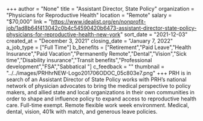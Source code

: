 +++
author = "None"
title = "Assistant Director, State Policy"
organization = "Physicians for Reproductive Health"
location = "Remote"
salary = "$70,000"
link = "https://www.idealist.org/en/nonprofit-job/1ad8b64f413042c0b4c54590420b6473-assistant-director-state-policy-physicians-for-reproductive-health-new-york"
sort_date = "2021-12-03"
created_at = "December 3, 2021"
closing_date = "January 7, 2022"
a_job_type = ["Full Time"]
b_benefits = ["Retirement","Paid Leave","Health Insurance","Paid Vacation","Permanently Remote","Dental","Vision","Sick time","Disability insurance","Transit benefits","Professional development","FSA","Sabbatical "]
c_feedback = ""
thumbnail = "../../images/PRHhrNEW-Logo201706ODOC_05c803e7.png"
+++
PRH is in search of an Assistant Director of State Policy works with PRH’s national network of physician advocates to bring the medical perspective to policy makers, and allied state and local organizations in their own communities in order to shape and influence policy to expand access to reproductive health care. Full-time exempt. Remote flexible work week environment. Medical, dental, vision, 401k with match, and generous leave policies. 